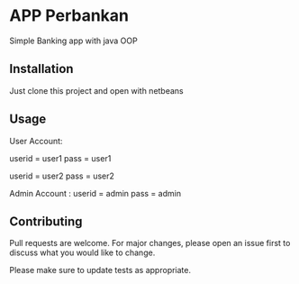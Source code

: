 # APP Perbankan

Simple Banking app with java OOP

## Installation

Just clone this project and open with netbeans

## Usage

User Account:

userid = user1
pass = user1

userid = user2
pass = user2

Admin Account :
userid = admin
pass = admin

## Contributing
Pull requests are welcome. For major changes, please open an issue first to discuss what you would like to change.

Please make sure to update tests as appropriate.